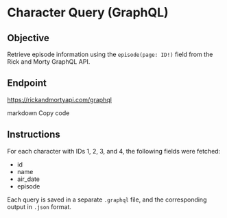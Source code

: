 # Character Query (GraphQL)

## Objective
Retrieve episode information using the `episode(page: ID!)` field from the Rick and Morty GraphQL API.

## Endpoint
https://rickandmortyapi.com/graphql

markdown
Copy code

## Instructions
For each character with IDs 1, 2, 3, and 4, the following fields were fetched:
- id
- name
- air_date
- episode

Each query is saved in a separate `.graphql` file, and the corresponding output in `.json` format.